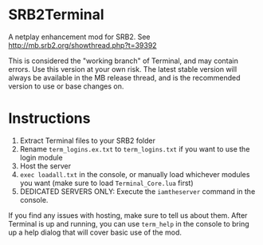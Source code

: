 SRB2Terminal
============

A netplay enhancement mod for SRB2. See http://mb.srb2.org/showthread.php?t=39392

This is considered the "working branch" of Terminal, and may contain errors. Use this version at your own risk. The latest stable version will always be available in the MB release thread, and is the recommended version to use or base changes on.


Instructions
============

1. Extract Terminal files to your SRB2 folder
2. Rename <code>term_logins.ex.txt</code> to <code>term_logins.txt</code> if you want to use the login module
3. Host the server
4. <code>exec loadall.txt</code> in the console, or manually load whichever modules you want (make sure to load <code>Terminal_Core.lua</code> first)
5. DEDICATED SERVERS ONLY: Execute the <code>iamtheserver</code> command in the console. 

If you find any issues with hosting, make sure to tell us about them. After Terminal is up and running, you can use <code>term_help</code> in the console to bring up a help dialog that will cover basic use of the mod.
